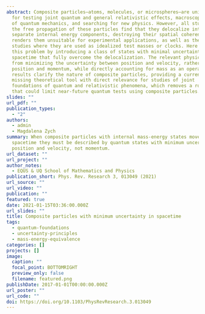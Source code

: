 ```yaml
---
abstract: Composite particles—atoms, molecules, or microspheres—are unique tools
  for testing joint quantum and general relativistic effects, macroscopic limits
  of quantum mechanics, and searching for new physics. However, all studies of
  the free propagation of these particles find that they delocalize into
  separate internal energy components, destroying their spatial coherence. This
  renders them unsuitable for experimental applications, as well as theoretical
  studies where they are used as idealized test masses or clocks. Here we solve
  this problem by introducing a class of states with minimal uncertainty in
  spacetime that fully overcome the delocalization. The relevant physics comes
  from minimizing the uncertainty between position and velocity, rather than
  position and momentum, while directly accounting for mass as an operator. Our
  results clarify the nature of composite particles, providing a currently
  missing theoretical tool with direct relevance for studies of joint
  foundations of quantum and relativistic phenomena, which removes a roadblock
  that could limit near-future quantum tests using composite particles.
slides: ""
url_pdf: ""
publication_types:
  - "2"
authors:
  - admin
  - Magdalena Zych
summary: When composite particles with internal mass-energy states move through
  spacetime they must be described by quantum states with minimum uncertainty in
  position and velocity, not momentum.
url_dataset: ""
url_project: ""
author_notes:
  - EQUS & UQ School of Mathematics and Physics
publication_short: Phys. Rev. Research 3, 013049 (2021)
url_source: ""
url_video: ""
publication: ""
featured: true
date: 2021-01-15T03:36:00.000Z
url_slides: ""
title: Composite particles with minimum uncertainty in spacetime
tags:
  - quantum-foundations
  - uncertainty-principles
  - mass-energy-equivalence
categories: []
projects: []
image:
  caption: ""
  focal_point: BOTTOMRIGHT
  preview_only: false
  filename: featured.png
publishDate: 2017-01-01T00:00:00.000Z
url_poster: ""
url_code: ""
doi: https://doi.org/10.1103/PhysRevResearch.3.013049
---
```

